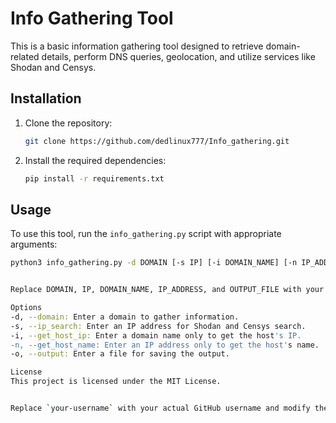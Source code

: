 # Info Gathering Tool

This is a basic information gathering tool designed to retrieve domain-related details, perform DNS queries, geolocation, and utilize services like Shodan and Censys.

## Installation

1. Clone the repository:

    ```bash
    git clone https://github.com/dedlinux777/Info_gathering.git
    ```

2. Install the required dependencies:

    ```bash
    pip install -r requirements.txt
    ```

## Usage

To use this tool, run the `info_gathering.py` script with appropriate arguments:

```bash
python3 info_gathering.py -d DOMAIN [-s IP] [-i DOMAIN_NAME] [-n IP_ADDRESS] [-o OUTPUT_FILE]


Replace DOMAIN, IP, DOMAIN_NAME, IP_ADDRESS, and OUTPUT_FILE with your desired inputs.

Options
-d, --domain: Enter a domain to gather information.
-s, --ip_search: Enter an IP address for Shodan and Censys search.
-i, --get_host_ip: Enter a domain name only to get the host's IP.
-n, --get_host_name: Enter an IP address only to get the host's name.
-o, --output: Enter a file for saving the output.

License
This project is licensed under the MIT License.


Replace `your-username` with your actual GitHub username and modify the instructions and descriptions as needed to suit your project. This README provides a basic structure covering installation, usage, and licensing information. Feel free to expand or customize it further according to your project's requirements and additional details you want to include.
